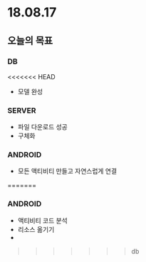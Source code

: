 # 18.08.17

## 오늘의 목표

### DB

<<<<<<< HEAD
* 모델 완성 

### SERVER

* 파일 다운로드 성공
* 구체화 

### ANDROID

* 모든 액티비티 만들고 자연스럽게 연결 

=======
### ANDROID

* 액티비티 코드 분석
* 리소스 옮기기
* 
>>>>>>> db


